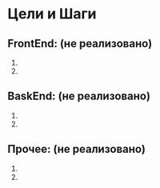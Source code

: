 # Цели и Шаги
## FrontEnd: (не реализовано)
1.  
2.  
## BaskEnd: (не реализовано)
1.  
2. 
## Прочее: (не реализовано)
1. 
2.  


